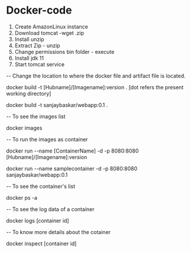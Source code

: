 # Docker-code

1. Create AmazonLinux instance
2. Download tomcat -wget .zip
3. Install unzip
4. Extract Zip - unzip
5. Change permissions bin folder - execute
6. Install jdk 11
7. Start tomcat service

-- Change the location to where the docker file and artifact file is located.

docker build -t [Hubname]/[Imagename]:version . [dot refers the present working directory]

docker build -t sanjaybaskar/webapp:0.1 .

-- To see the images list

docker images

-- To run the images as container

docker run --name [ContainerName] -d -p 8080:8080 [Hubname]/[Imagename]:version

docker run --name samplecontainer -d -p 8080:8080 sanjaybaskar/webapp:0.1

-- To see the container's list

docker ps -a

-- To see the log data of a container

docker logs [container id]

-- To know more details about the cotainer 

docker inspect [container id]
